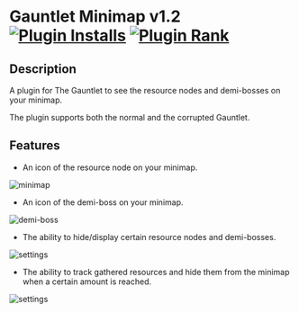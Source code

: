 # Gauntlet Minimap v1.2 [![Plugin Installs](http://img.shields.io/endpoint?url=https://api.runelite.net/pluginhub/shields/installs/plugin/gauntlet-minimap&label=Active%20installs)](https://runelite.net/plugin-hub/Vic%20Segers) [![Plugin Rank](http://img.shields.io/endpoint?url=https://api.runelite.net/pluginhub/shields/rank/plugin/gauntlet-minimap)](https://runelite.net/plugin-hub)

## Description

A plugin for The Gauntlet to see the resource nodes and demi-bosses on your minimap.

The plugin supports both the normal and the corrupted Gauntlet.

## Features

- An icon of the resource node on your minimap.

![minimap](images/resources.png)

- An icon of the demi-boss on your minimap.

![demi-boss](images/demi-boss.png)

- The ability to hide/display certain resource nodes and demi-bosses.

![settings](images/settings.png)

- The ability to track gathered resources and hide them from the minimap when a certain amount is reached.

![settings](images/tracker.png)
